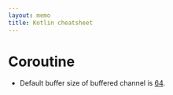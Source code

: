 ```yaml
---
layout: memo
title: Kotlin cheatsheet
---
```


# Coroutine
- Default buffer size of buffered channel is [64](https://kotlinlang.org/api/kotlinx.coroutines/kotlinx-coroutines-core/kotlinx.coroutines.channels/-channel/-factory/-b-u-f-f-e-r-e-d.html).
